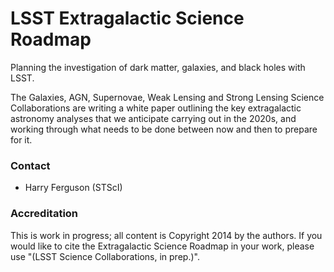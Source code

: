 # LSST Extragalactic Science Roadmap

Planning the investigation of dark matter, galaxies, and black holes with LSST.

The Galaxies, AGN, Supernovae, Weak Lensing and Strong Lensing Science Collaborations are writing a white paper outlining the key extragalactic astronomy analyses that we anticipate carrying out in the 2020s, and working through what needs to be done between now and then to prepare for it. 

### Contact

* Harry Ferguson (STScI)

### Accreditation

This is work in progress; all content is Copyright 2014 by the authors. If you would like to cite the Extragalactic Science Roadmap in your work, please use "(LSST Science Collaborations, in prep.)".
